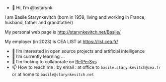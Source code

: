 - 👋 Hi, I’m @bstarynk

I am Basile Starynkevitch (born in 1959, living and working in France, husband, father and grandfather)

My personal web page is http://starynkevitch.net/Basile/

My employer (in 2023) is CEA LIST at https://list.cea.fr/


- 👀 I’m interested in open source projects and artificial intelligence
- 🌱 I’m currently learning ...
- 💞️ I’m looking to collaborate on [RefPerSys](http://refpersys.org/)
- 📫 How to reach me : by email : at office to `basile.starynkevitch@cea.fr` or at home to `basile@starynkevitch.net`

<!---
bstarynk/bstarynk is a ✨ special ✨ repository because its `README.md` (this file) appears on your GitHub profile.
You can click the Preview link to take a look at your changes.
--->
